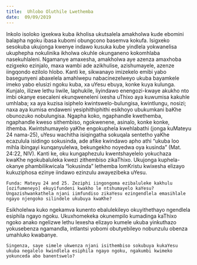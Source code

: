 ```yaml
---
title:  Uhlobo Oluthile Lwethemba
date:  09/09/2019
---
```


Inkolo isoloko igxekwa kuba ikholisa ukutsalela amakholwa kude ebomini balapha ngoku ibasa kubomi obungcono basemva kokufa. Isigxeko sesokuba ukujonga kwenye indawo kusuka kube yindlela yokwanelisa ukuphepha nokulinika ikholwa okuhle okunganeno kokomhlaba nasekuhlaleni. Ngamanye amaxesha, amakholwa aye azenza amaxhoba ezigxeko ezinjalo, maxa wambi ade azikhulise, azishumayele, azenze iingqondo ezilolo hlobo.  Kanti ke, sikwanayo imizekelo emibi yabo basegunyeni abaxelela amahlwepu nabacinezelweyo ukuba bayamkele imeko yabo elusizi ngoku kuba, xa uYesu ebuya, konke kuya kulunga.  Kunjalo, ilizwe lethu liwile, laphukile, liyindawo enengozi-kwaye akukho nto imbi okanye esecaleni ekunqweneleni ixesha uThixo aya kuwumisa kakuhle umhlaba; xa aya kuzisa isiphelo kwintswelo-bulungisa, kwintlungu, nosizi; naxa aya kumisa endaweni yesiphithiphithi esikhoyo ubukumkani baKhe obunozuko nobulungisa. Ngapha koko, ngaphandle kwethemba, ngaphandle kweso sithembiso, ngokwenene, asinalo, konke konke, ithemba. Kwintshumayelo yaKhe engokuphela kwehlabathi (jonga kuMateyu 24 nama-25), uYesu wachitha isiqingatha sokuqala sentetho yaKhe ecazulula isidingo sokusinda, ade afike kwindawo apho athi “ukuba loo mihla ibingayi kunqanyulelwa, bekungekho noyedwa oya kusinda” (Mat. 24:22, NIV). Kanti ke, oku kungaphezulu kwentshayelelo yokuchaza kwaKhe ngokubaluleka kwezi zithembiso zikaThixo. Ukujonga kuphela-okanye phambilikwicala “lokusinda” lethemba lomKristu kwixesha elizayo kukuziphosa ezinye iindawo ezinzulu awayezibeka uYesu.

`Funda: Mateyu 24 and 25. Zeziphi iingongoma ezibaluleke kakhulu [ozifumeneyo] ekuyifundeni kwakho le ntshumayelo kaYesu? Ungazishwankathela njani iimfundiso zikaYesu ezingendlela emasihlale ngayo njengoko silindele ukubuya kwaKhe?`

Esikholelwa kuko ngekamva kunento ebalulekileyo okuyithethayo ngendlela esiphila ngayo ngoku. Ukuxhomekeka okunempilo kumadinga kaThixo ngoko anako ngelizwe lethu lexesha elizayo kumele ukuba yinkuthazo yokusebenza ngamandla, intlantsi yobomi obutyebileyo nobunzulu obenza umahluko kwabanye.

`Singenza, saye simele ukwenza njani isithembiso sokubuya kukaYesu ukuba negalelo kwindlela esiphila ngayo ngoku, ngakumbi kwimeko yokunceda abo banentswelo?`